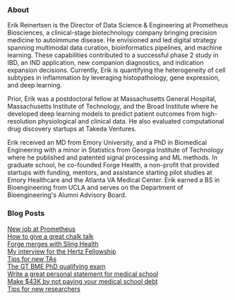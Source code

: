 ### About
Erik Reinertsen is the Director of Data Science & Engineering at Prometheus Biosciences, a clinical-stage biotechnology company bringing precision medicine to autoimmune disease. He envisioned and led digital strategy spanning multimodal data curation, bioinformatics pipelines, and machine learning. These capabilities contributed to a successful phase 2 study in IBD, an IND application, new companion diagnostics, and indication expansion decisions. Currently, Erik is quantifying the heterogeneity of cell subtypes in inflammation by leveraging histopathology, gene expression, and deep learning.

Prior, Erik was a postdoctoral fellow at Massachusetts General Hospital, Massachusetts Institute of Technology, and the Broad Institute where he developed deep learning models to predict patient outcomes from high-resolution physiological and clinical data. He also evaluated computational drug discovery startups at Takeda Ventures.

Erik received an MD from Emory University, and a PhD in Biomedical Engineering with a minor in Statistics from Georgia Institute of Technology where he published and patented signal processing and ML methods. In graduate school, he co-founded Forge Health, a non-profit that provided startups with funding, mentors, and assistance starting pilot studies at Emory Healthcare and the Atlanta VA Medical Center. Erik earned a BS in Bioengineering from UCLA and serves on the Department of Bioengineering's Alumni Advisory Board.

### Blog Posts
[New job at Prometheus](/posts/prometheus.md)  
[How to give a great chalk talk](/posts/chalk-talk.md)  
[Forge merges with Sling Health](/posts/forge.md)  
[My interview for the Hertz Fellowship](/posts/hertz-interview.md)  
[Tips for new TAs](/posts/tips-for-taing.md)  
[The GT BME PhD qualifying exam](/posts/gtbme-quals.md)  
[Write a great personal statement for medical school](/posts/ps.md)  
[Make $43K by not paying your medical school debt](/posts/roth.md)  
[Tips for new researchers](/posts/tips-for-researchers.md)
